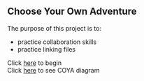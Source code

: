 ## Choose Your Own Adventure  
The purpose of this project is to:  
- practice collaboration skills 
- practice linking files  

Click [here](Decisions/Rushing.md) to begin  
Click [here](https://docs.google.com/a/hstat.org/drawings/d/1RxyBJnwshxm4_X16HpewxU0CJmkQXQkbkPIEIZifK3s/edit?usp=sharing) to see COYA diagram  

